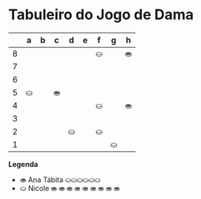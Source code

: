 # Tabuleiro do Jogo de Dama

|   | a | b | c | d | e | f | g | h |
|---|---|---|---|---|---|---|---|---|
| 8 |   |  |   |   |   | ⛀ |   | ⛂ |
| 7 |  |   |   |   |   |   |   |   |
| 6 |   |  |   |   |   | |   |   |
| 5 | ⛀ |   |  ⛂ |   |   |   |   |   |
| 4 |   |   |   |   |   | ⛀ |   | ⛂ |
| 3 |   |   |  |    |   |   |   |   |
| 2 |    |   |   | ⛀ |   | ⛀ |   |   |
| 1 |   |   |   |   |   |   | ⛀ |   |

**Legenda**

- ⛂  Ana Tábita ⛀⛀⛀⛀⛀⛀
- ⛀  Nicole ⛂ ⛂ ⛂ ⛂ ⛂ ⛂ ⛂ ⛂ ⛂